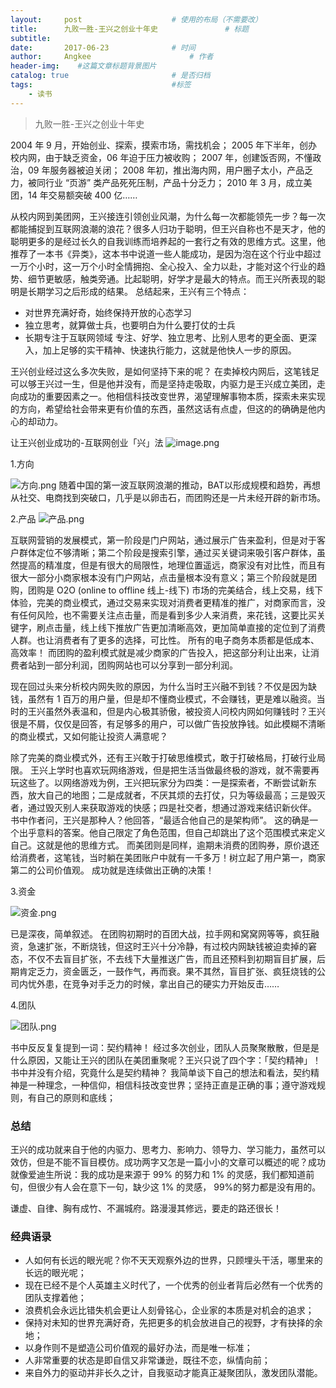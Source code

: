 ```yaml
---
layout:     post                    # 使用的布局（不需要改）
title:      九败一胜-王兴之创业十年史               # 标题 
subtitle:   
date:       2017-06-23              # 时间
author:     Angkee                      # 作者
header-img:    #这篇文章标题背景图片
catalog: true                       # 是否归档
tags:                               #标签
    - 读书
---
```


> 九败一胜-王兴之创业十年史

2004 年 9 月，开始创业、探索，摸索市场，需找机会；
2005 年下半年，创办校内网，由于缺乏资金，06 年迫于压力被收购；
2007 年，创建饭否网，不懂政治，09 年服务器被迫关闭；
2008 年初，推出海内网，用户圈子太小，产品乏力，被同行业 “页游” 类产品死死压制，产品十分乏力；
2010 年 3 月，成立美团，14 年交易额突破 400 亿……

从校内网到美团网，王兴接连引领创业风潮，为什么每一次都能领先一步？每一次都能捕捉到互联网浪潮的浪花？很多人归功于聪明，但王兴自称也不是天才，他的聪明更多的是经过长久的自我训练而培养起的一套行之有效的思维方式。这里，他推荐了一本书《异类》，这本书中说道一些人能成功，是因为泡在这个行业中超过一万个小时，这一万个小时全情拥抱、全心投入、全力以赴，才能对这个行业的趋势、细节更敏感，触类旁通。比起聪明，好学才是最大的特点。而王兴所表现的聪明是长期学习之后形成的结果。
总结起来，王兴有三个特点：
- 对世界充满好奇，始终保持开放的心态学习
- 独立思考，就算做士兵，也要明白为什么要打仗的士兵
- 长期专注于互联网领域
专注、好学、独立思考、比别人思考的更全面、更深入，加上足够的实干精神、快速执行能力，这就是他快人一步的原因。

王兴创业经过这么多次失败，是如何坚持下来的呢？
在卖掉校内网后，这笔钱足可以够王兴过一生，但是他并没有，而是坚持走吸取，内驱力是王兴成立美团，走向成功的重要因素之一。他相信科技改变世界，渴望理解事物本质，探索未来实现的方向，希望给社会带来更有价值的东西，虽然这话有点虚，但这的的确确是他内心的却动力。

让王兴创业成功的-互联网创业「兴」法
![image.png](http://upload-images.jianshu.io/upload_images/6053889-53f59403ac92705e.png?imageMogr2/auto-orient/strip%7CimageView2/2/w/1240)

1.方向

![方向.png](http://upload-images.jianshu.io/upload_images/6053889-aeada041bbe61e27.png?imageMogr2/auto-orient/strip%7CimageView2/2/w/1240)
随着中国的第一波互联网浪潮的推动，BAT以形成规模和趋势，再想从社交、电商找到突破口，几乎是以卵击石，而团购还是一片未经开辟的新市场。

 2.产品
![产品.png](http://upload-images.jianshu.io/upload_images/6053889-0f15456eb4226727.png?imageMogr2/auto-orient/strip%7CimageView2/2/w/1240)

互联网营销的发展模式，第一阶段是门户网站，通过展示广告来盈利，但是对于客户群体定位不够清晰；第二个阶段是搜索引擎，通过买关键词来吸引客户群体，虽然提高的精准度，但是有很大的局限性，地理位置遥远，商家没有对比性，而且有很大一部分小商家根本没有门户网站，点击量根本没有意义；第三个阶段就是团购，团购是 O2O (online to offline 线上-线下) 市场的完美结合，线上交易，线下体验，完美的商业模式，通过交易来实现对消费者更精准的推广，对商家而言，没有任何风险，也不需要关注点击量，而是看到多少人来消费，来花钱，这要比买关键字，刷点击量，线上线下推放广告更加清晰高效，更加简单直接的定位到了消费人群。也让消费者有了更多的选择，可比性。
所有的电子商务本质都是低成本、高效率！
而团购的盈利模式就是减少商家的广告投入，把这部分利让出来，让消费者站到一部分利润，团购网站也可以分享到一部分利润。

现在回过头来分析校内网失败的原因，为什么当时王兴融不到钱？不仅是因为缺钱，虽然有 1 百万的用户量，但是却不懂商业模式，不会赚钱，更是难以融资。当时的王兴虽然外表温和，但是内心极其骄傲，被投资人问校内网如何赚钱时？王兴很是不屑，仅仅是回答，有足够多的用户，可以做广告投放挣钱。如此模糊不清晰的商业模式，又如何能让投资人满意呢？

除了完美的商业模式外，还有王兴敢于打破思维模式，敢于打破格局，打破行业局限。
王兴上学时也喜欢玩网络游戏，但是把生活当做最终极的游戏，就不需要再玩这些了。以网络游戏为例，王兴把玩家分为四类：一是探索者，不断尝试新东西，放大自己的地图；二是成就者，不厌其烦的去打仗，只为等级最高；三是毁灭者，通过毁灭别人来获取游戏的快感；四是社交者，想通过游戏来结识新伙伴。
书中作者问，王兴是那种人？他回答，“最适合他自己的是架构师”。
这的确是一个出乎意料的答案。他自己限定了角色范围，但自己却跳出了这个范围模式来定义自己。这就是他的思维方式。
而美团则是同样，逾期未消费的团购券，原价退还给消费者，这笔钱，当时躺在美团账户中就有一千多万！树立起了用户第一，商家第二的公司价值观。
成功就是连续做出正确的决策！

3.资金

![资金.png](http://upload-images.jianshu.io/upload_images/6053889-5c775012ee4f9af8.png?imageMogr2/auto-orient/strip%7CimageView2/2/w/1240)

已是深夜，简单叙述。
在团购初期时的百团大战，拉手网和窝窝网等等，疯狂融资，急速扩张，不断烧钱，但这时王兴十分冷静，有过校内网缺钱被迫卖掉的窘态，不仅不去盲目扩张，不去线下大量推送广告，而且还预料到初期盲目扩展，后期肯定乏力，资金匮乏，一鼓作气，再而衰。果不其然，盲目扩张、疯狂烧钱的公司内忧外患，在竞争对手乏力的时候，拿出自己的硬实力开始反击……

4.团队

![团队.png](http://upload-images.jianshu.io/upload_images/6053889-1b90d50c8d606030.png?imageMogr2/auto-orient/strip%7CimageView2/2/w/1240)

书中反反复复提到一词：契约精神！
经过多次创业，团队人员聚聚散散，但是是什么原因，又能让王兴的团队在美团重聚呢？王兴只说了四个字：「契约精神」！
书中并没有介绍，究竟什么是契约精神？
我简单谈下自己的想法和看法，契约精神是一种理念，一种信仰，相信科技改变世界；坚持正直是正确的事；遵守游戏规则，有自己的原则和底线；

### 总结
王兴的成功就来自于他的内驱力、思考力、影响力、领导力、学习能力，虽然可以效仿，但是不能不盲目模仿。成功两字又怎是一篇小小的文章可以概述的呢？成功就像爱迪生所说：我的成功是来源于 99% 的努力和 1% 的灵感，我们都知道前句，但很少有人会在意下一句，缺少这 1% 的灵感， 99%的努力都是没有用的。

谦虚、自律、胸有成竹、不漏城府。路漫漫其修远，要走的路还很长！

### 经典语录
- 人如何有长远的眼光呢？你不天天观察外边的世界，只顾埋头干活，哪里来的长远的眼光呢；
- 现在已经不是个人英雄主义时代了，一个优秀的创业者背后必然有一个优秀的团队支撑着他；
- 浪费机会永远比错失机会更让人刻骨铭心，企业家的本质是对机会的追求；
- 保持对未知的世界充满好奇，先把更多的机会放进自己的视野，才有抉择的余地；
- 以身作则不是塑造公司价值观的最好办法，而是唯一标准；
- 人非常重要的状态是即自信又非常谦逊，既往不恋，纵情向前；
- 来自外力的驱动并非长久之计，自我驱动才能真正凝聚团队，激发团队潜能。
